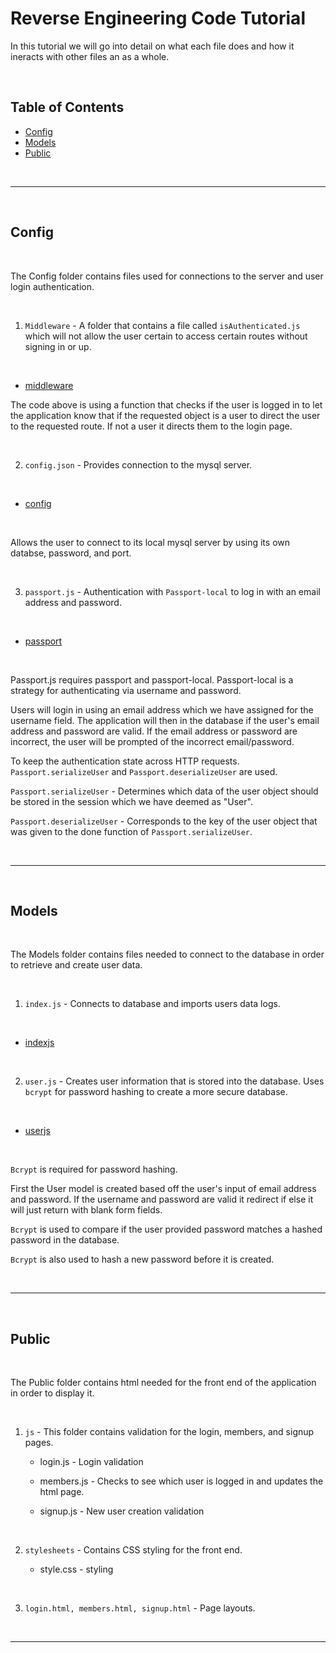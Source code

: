 # Reverse Engineering Code Tutorial

In this tutorial we will go into detail on what each file does and how it ineracts with other files an as a whole.

<br />

## Table of Contents

- [Config](#config)
- [Models](#models)
- [Public](#public)

<br />

---

<br />

## Config

<br />

The Config folder contains files used for connections to the server and user login authentication.

<br />

1. `Middleware` - A folder that contains a file called `isAuthenticated.js` which will not allow the user certain to access certain routes without signing in or up.

<br />

- [middleware](img\middleware.PNG)

The code above is using a function that checks if the user is logged in to let the application know that if the requested object is a user to direct the user to the requested route. If not a user it directs them to the login page.


<br />

2. `config.json` - Provides connection to the mysql server.

<br />

- [config](img\config.PNG)
<br />

Allows the user to connect to its local mysql server by using its own databse, password, and port.

<br />

3. `passport.js` - Authentication with `Passport-local` to log in with an email address and password.

<br />

- [passport](img\passport.PNG)
<br />

Passport.js requires passport and passport-local. Passport-local is a strategy for authenticating via username and password.

Users will login in using an email address which we have assigned for the username field. The application will then in the database if the user's email address and password are valid. If the email address or password are incorrect, the user will be prompted of the incorrect email/password.

To keep the authentication state across HTTP requests. `Passport.serializeUser` and `Passport.deserializeUser` are used.

`Passport.serializeUser` - Determines which data of the user object should be stored in the session which we have deemed as "User".

`Passport.deserializeUser` - Corresponds to the key of the user object that was given to the done function of `Passport.serializeUser`. 

<br />

---

<br />

## Models

<br />

The Models folder contains files needed to connect to the database in order to retrieve and create user data.

<br />

1. `index.js` - Connects to database and imports users data logs.

<br />

- [indexjs](img\indexjs.PNG)
<br />

2. `user.js` - Creates user information that is stored into the database. Uses `bcrypt` for password hashing to create a more secure database.

<br />

- [userjs](img\userjs.PNG)
<br />

`Bcrypt` is required for password hashing. 

First the User model is created based off the user's input of email address and password. If the username and password are valid it redirect if else it will just return with blank form fields.

`Bcrypt` is used to compare if the user provided password matches a hashed password in the database. 

`Bcrypt` is also used to hash a new password before it is created.

<br />

---

<br />

## Public

<br />

The Public folder contains html needed for the front end of the application in order to display it.

<br />

1. `js` - This folder contains validation for the login, members, and signup pages.

    - login.js - Login validation

    - members.js - Checks to see which user is logged in and updates the html page.

    - signup.js - New user creation validation

<br />

2. `stylesheets` - Contains CSS styling for the front end.

    - style.css - styling

<br />

3. `login.html, members.html, signup.html` - Page layouts.

<br />

---

<br />